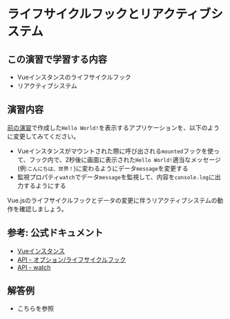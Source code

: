 # ライフサイクルフックとリアクティブシステム

## この演習で学習する内容
- Vueインスタンスのライフサイクルフック
- リアクティブシステム

## 演習内容
[前の演習](./hello-world.md)で作成した`Hello World!`を表示するアプリケーションを、以下のように変更してみてください。

- Vueインスタンスがマウントされた際に呼び出される`mounted`フックを使って、フック内で、2秒後に画面に表示された`Hello World!`適当なメッセージ(例:`こんにちは、世界！`)に変わるようにデータ`message`を変更する
- 監視プロパティ`watch`でデータ`message`を監視して、内容を`console.log`に出力するようにする

Vue.jsのライフサイクルフックとデータの変更に伴うリアクティブシステムの動作を確認しましょう。

## 参考: 公式ドキュメント
- [Vueインスタンス](https://jp.vuejs.org/v2/guide/instance.html)
- [API - オプション/ライフサイクルフック](https://jp.vuejs.org/v2/api/#%E3%82%AA%E3%83%97%E3%82%B7%E3%83%A7%E3%83%B3-%E3%83%A9%E3%82%A4%E3%83%95%E3%82%B5%E3%82%A4%E3%82%AF%E3%83%AB%E3%83%95%E3%83%83%E3%82%AF)
- [API - watch](https://jp.vuejs.org/v2/api/#watch)

## 解答例
- <answer-link url="/examples/lifecycle-reactive.html">こちらを参照</answer-link>
